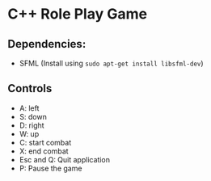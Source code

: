 # C++ Role Play Game

## Dependencies:
- SFML (Install using ```sudo apt-get install libsfml-dev```)

## Controls
- A: left
- S: down
- D: right
- W: up
- C: start combat
- X: end combat
- Esc and Q: Quit application
- P: Pause the game
